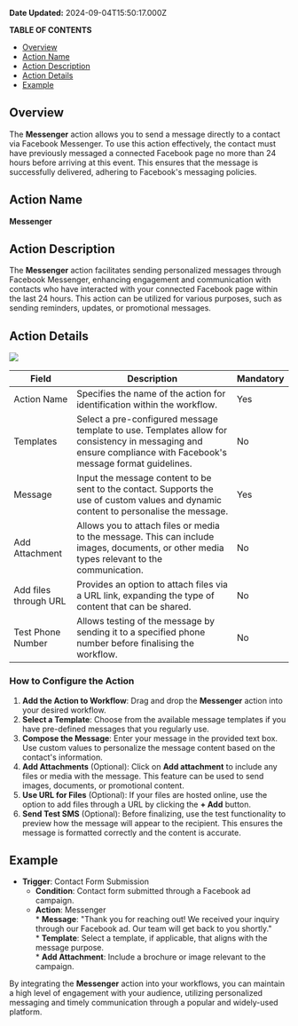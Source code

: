 **Date Updated:** 2024-09-04T15:50:17.000Z

**TABLE OF CONTENTS**

* [Overview](#Overview)
* [Action Name](#Action-Name)
* [Action Description](#Action-Description)
* [Action Details](#Action-Details)
* [Example](#Example)

##   

## Overview

The **Messenger** action allows you to send a message directly to a contact via Facebook Messenger. To use this action effectively, the contact must have previously messaged a connected Facebook page no more than 24 hours before arriving at this event. This ensures that the message is successfully delivered, adhering to Facebook's messaging policies.

  
## Action Name

**Messenger**

  
## Action Description

The **Messenger** action facilitates sending personalized messages through Facebook Messenger, enhancing engagement and communication with contacts who have interacted with your connected Facebook page within the last 24 hours. This action can be utilized for various purposes, such as sending reminders, updates, or promotional messages.

  
## Action Details

  
![](https://s3.amazonaws.com/cdn.freshdesk.com/data/helpdesk/attachments/production/155032224120/original/kYPHiLBbpTmv25wPJmaXwt3EQKTNVZN3JA.png?1725445053)

  
| Field                 | Description                                                                                                                                                    | Mandatory |
| --------------------- | -------------------------------------------------------------------------------------------------------------------------------------------------------------- | --------- |
| Action Name           | Specifies the name of the action for identification within the workflow.                                                                                       | Yes       |
| Templates             | Select a pre-configured message template to use. Templates allow for consistency in messaging and ensure compliance with Facebook's message format guidelines. | No        |
| Message               | Input the message content to be sent to the contact. Supports the use of custom values and dynamic content to personalise the message.                         | Yes       |
| Add Attachment        | Allows you to attach files or media to the message. This can include images, documents, or other media types relevant to the communication.                    | No        |
| Add files through URL | Provides an option to attach files via a URL link, expanding the type of content that can be shared.                                                           | No        |
| Test Phone Number     | Allows testing of the message by sending it to a specified phone number before finalising the workflow.                                                        | No        |

  
####   

### **How to Configure the Action**

1. **Add the Action to Workflow**: Drag and drop the **Messenger** action into your desired workflow.
2. **Select a Template**: Choose from the available message templates if you have pre-defined messages that you regularly use.
3. **Compose the Message**: Enter your message in the provided text box. Use custom values to personalize the message content based on the contact's information.
4. **Add Attachments** (Optional): Click on **Add attachment** to include any files or media with the message. This feature can be used to send images, documents, or promotional content.
5. **Use URL for Files** (Optional): If your files are hosted online, use the option to add files through a URL by clicking the **\+ Add** button.
6. **Send Test SMS** (Optional): Before finalizing, use the test functionality to preview how the message will appear to the recipient. This ensures the message is formatted correctly and the content is accurate.

##   

## Example

* **Trigger**: Contact Form Submission  
   * **Condition**: Contact form submitted through a Facebook ad campaign.  
   * **Action**: Messenger  
         * **Message**: "Thank you for reaching out! We received your inquiry through our Facebook ad. Our team will get back to you shortly."  
         * **Template**: Select a template, if applicable, that aligns with the message purpose.  
         * **Add Attachment**: Include a brochure or image relevant to the campaign.

  
By integrating the **Messenger** action into your workflows, you can maintain a high level of engagement with your audience, utilizing personalized messaging and timely communication through a popular and widely-used platform.